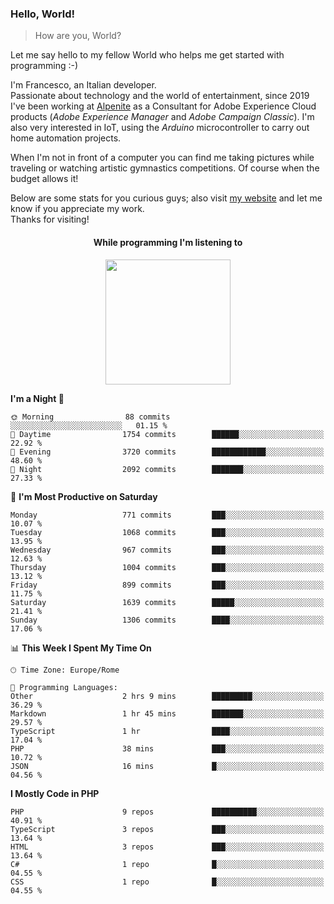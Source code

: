 ### Hello, World!

> How are you, World?

Let me say hello to my fellow World who helps me get started with programming :-)

I'm Francesco, an Italian developer.  
Passionate about technology and the world of entertainment, since 2019 I've been working at [Alpenite](https://www.alpenite.com) as a Consultant for Adobe Experience Cloud products (*Adobe Experience Manager* and *Adobe Campaign Classic*). I'm also very interested in IoT, using the *Arduino* microcontroller to carry out home automation projects.

When I'm not in front of a computer you can find me taking pictures while traveling or watching artistic gymnastics competitions. Of course when the budget allows it!

Below are some stats for you curious guys; also visit [my website](https://www.francescorega.eu) and let me know if you appreciate my work.  
Thanks for visiting!

<div align="center">
  <h4>While programming I'm listening to</h4>
  <a href="https://apps.francescorega.eu/now-playing/11147232609" target="_blank"><img src="https://apps.francescorega.eu/now-playing/11147232609" width="200"></a>
</div>

<!--START_SECTION:waka-->
**I'm a Night 🦉** 

```text
🌞 Morning                88 commits          ░░░░░░░░░░░░░░░░░░░░░░░░░   01.15 % 
🌆 Daytime                1754 commits        ██████░░░░░░░░░░░░░░░░░░░   22.92 % 
🌃 Evening                3720 commits        ████████████░░░░░░░░░░░░░   48.60 % 
🌙 Night                  2092 commits        ███████░░░░░░░░░░░░░░░░░░   27.33 % 
```
📅 **I'm Most Productive on Saturday** 

```text
Monday                   771 commits         ███░░░░░░░░░░░░░░░░░░░░░░   10.07 % 
Tuesday                  1068 commits        ███░░░░░░░░░░░░░░░░░░░░░░   13.95 % 
Wednesday                967 commits         ███░░░░░░░░░░░░░░░░░░░░░░   12.63 % 
Thursday                 1004 commits        ███░░░░░░░░░░░░░░░░░░░░░░   13.12 % 
Friday                   899 commits         ███░░░░░░░░░░░░░░░░░░░░░░   11.75 % 
Saturday                 1639 commits        █████░░░░░░░░░░░░░░░░░░░░   21.41 % 
Sunday                   1306 commits        ████░░░░░░░░░░░░░░░░░░░░░   17.06 % 
```


📊 **This Week I Spent My Time On** 

```text
🕑︎ Time Zone: Europe/Rome

💬 Programming Languages: 
Other                    2 hrs 9 mins        █████████░░░░░░░░░░░░░░░░   36.29 % 
Markdown                 1 hr 45 mins        ███████░░░░░░░░░░░░░░░░░░   29.57 % 
TypeScript               1 hr                ████░░░░░░░░░░░░░░░░░░░░░   17.04 % 
PHP                      38 mins             ███░░░░░░░░░░░░░░░░░░░░░░   10.72 % 
JSON                     16 mins             █░░░░░░░░░░░░░░░░░░░░░░░░   04.56 % 
```

**I Mostly Code in PHP** 

```text
PHP                      9 repos             ██████████░░░░░░░░░░░░░░░   40.91 % 
TypeScript               3 repos             ███░░░░░░░░░░░░░░░░░░░░░░   13.64 % 
HTML                     3 repos             ███░░░░░░░░░░░░░░░░░░░░░░   13.64 % 
C#                       1 repo              █░░░░░░░░░░░░░░░░░░░░░░░░   04.55 % 
CSS                      1 repo              █░░░░░░░░░░░░░░░░░░░░░░░░   04.55 % 
```




<!--END_SECTION:waka-->
